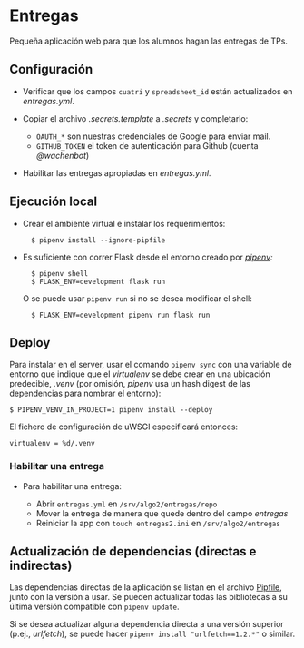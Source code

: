 # Entregas

Pequeña aplicación web para que los alumnos hagan las entregas de TPs.


## Configuración

- Verificar que los campos `cuatri` y `spreadsheet_id` están actualizados
  en _entregas.yml_.

- Copiar el archivo _.secrets.template_ a _.secrets_ y completarlo:

    * `OAUTH_*` son nuestras credenciales de Google para enviar mail.
    * `GITHUB_TOKEN` el token de autenticación para Github (cuenta _@wachenbot_)

- Habilitar las entregas apropiadas en _entregas.yml_.

## Ejecución local

- Crear el ambiente virtual e instalar los requerimientos:

        $ pipenv install --ignore-pipfile

- Es suficiente con correr Flask desde el entorno creado por _[pipenv]:_

        $ pipenv shell
        $ FLASK_ENV=development flask run

  O se puede usar `pipenv run` si no se desea modificar el shell:

        $ FLASK_ENV=development pipenv run flask run

[pipenv]: https://pipenv.pypa.io/en/stable/

## Deploy

Para instalar en el server, usar el comando `pipenv sync` con una variable de entorno que indique que el _virtualenv_ se debe crear en una ubicación predecible, _.venv_ (por omisión, _pipenv_ usa un hash digest de las dependencias para nombrar el entorno):

    $ PIPENV_VENV_IN_PROJECT=1 pipenv install --deploy

El fichero de configuración de uWSGI especificará entonces:

    virtualenv = %d/.venv

### Habilitar una entrega

- Para habilitar una entrega:

	- Abrir `entregas.yml` en `/srv/algo2/entregas/repo`
	- Mover la entrega de manera que quede dentro del campo _entregas_
	- Reiniciar la app con `touch entregas2.ini` en `/srv/algo2/entregas`


## Actualización de dependencias (directas e indirectas)

Las dependencias directas de la aplicación se listan en el archivo [Pipfile](Pipfile), junto con la versión a usar. Se pueden actualizar todas las bibliotecas a su última versión compatible con `pipenv update`.

Si se desea actualizar alguna dependencia directa a una versión superior (p.ej., _urlfetch_), se puede hacer `pipenv install "urlfetch==1.2.*"` o similar.

